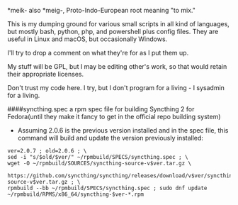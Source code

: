 *meik- also *meig-, Proto-Indo-European root meaning "to mix." 

This is my dumping ground for various small scripts in all kind of languages, but mostly bash, python, php, and powershell plus config files. They are useful in Linux and macOS, but occasionally Windows.

I'll try to drop a comment on what they're for as I put them up.

My stuff will be GPL, but I may be editing other's work, so that would retain their appropriate licenses.

Don't trust my code here. I try, but I don't program for a living - I sysadmin for a living.

####syncthing.spec
a rpm spec file for building Syncthing 2 for Fedora(until they make it fancy to get in the official repo building system)
- Assuming 2.0.6 is the previous version installed and in the spec file, this command will build and update the version previously installed:
```
ver=2.0.7 ; old=2.0.6 ; \
sed -i "s/$old/$ver/" ~/rpmbuild/SPECS/syncthing.spec ; \
wget -O ~/rpmbuild/SOURCES/syncthing-source-v$ver.tar.gz \
    https://github.com/syncthing/syncthing/releases/download/v$ver/syncthing-source-v$ver.tar.gz ; \
rpmbuild --bb ~/rpmbuild/SPECS/syncthing.spec ; sudo dnf update ~/rpmbuild/RPMS/x86_64/syncthing-$ver-*.rpm
```
